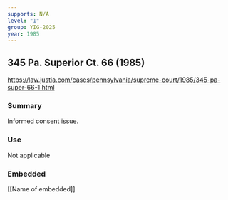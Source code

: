 ```yaml
---
supports: N/A
level: "1"
group: YIG-2025
year: 1985
---
```

## 345 Pa. Superior Ct. 66 (1985)

https://law.justia.com/cases/pennsylvania/supreme-court/1985/345-pa-super-66-1.html

### Summary

Informed consent issue.

### Use

Not applicable

### Embedded

[[Name of embedded]]